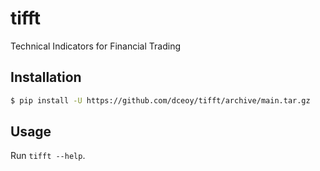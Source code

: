 tifft
=====

Technical Indicators for Financial Trading

Installation
------------

```sh
$ pip install -U https://github.com/dceoy/tifft/archive/main.tar.gz
```

Usage
-----

Run `tifft --help`.
